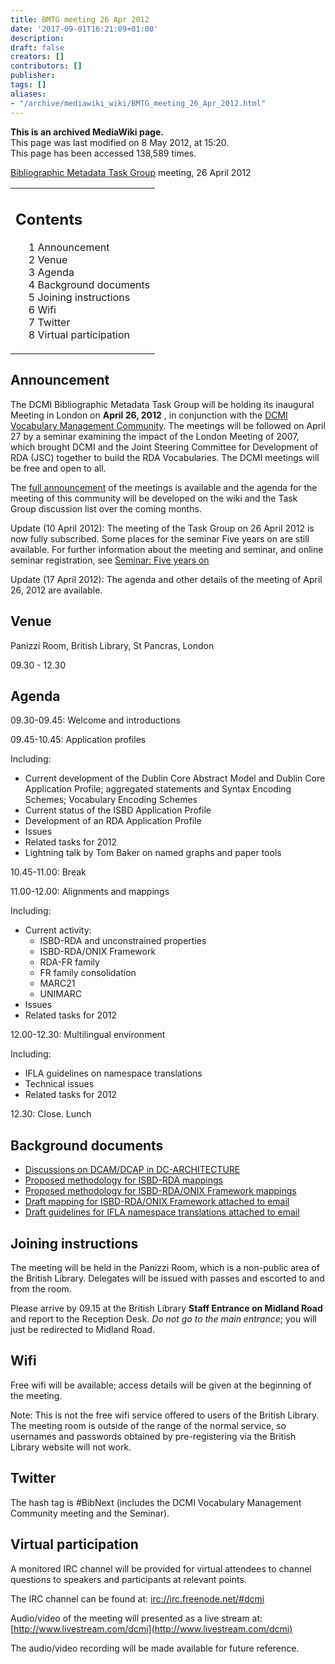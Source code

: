 ```yaml
---
title: BMTG meeting 26 Apr 2012
date: '2017-09-01T16:21:09+01:00'
description: 
draft: false
creators: []
contributors: []
publisher: 
tags: []
aliases:
- "/archive/mediawiki_wiki/BMTG_meeting_26_Apr_2012.html"
---
```


 **This is an archived MediaWiki page.**  
This page was last modified on 8 May 2012, at 15:20.  
This page has been accessed 138,589 times.

[Bibliographic Metadata Task Group](/archive/mediawiki_wiki/Bibliographic_Metadata_Task_Group "Bibliographic Metadata Task Group") meeting, 26 April 2012

<table id="toc" class="toc">
  <tr>
    <td>
      <div id="toctitle">
        <h2>Contents</h2>
      </div>
      <ul>
        <li class="toclevel-1 tocsection-1"><a href="#Announcement"><span class="tocnumber">1</span> <span class="toctext">Announcement</span></a></li>
        <li class="toclevel-1 tocsection-2"><a href="#Venue"><span class="tocnumber">2</span> <span class="toctext">Venue</span></a></li>
        <li class="toclevel-1 tocsection-3"><a href="#Agenda"><span class="tocnumber">3</span> <span class="toctext">Agenda</span></a></li>
        <li class="toclevel-1 tocsection-4"><a href="#Background_documents"><span class="tocnumber">4</span> <span class="toctext">Background documents</span></a></li>
        <li class="toclevel-1 tocsection-5"><a href="#Joining_instructions"><span class="tocnumber">5</span> <span class="toctext">Joining instructions</span></a></li>
        <li class="toclevel-1 tocsection-6"><a href="#Wifi"><span class="tocnumber">6</span> <span class="toctext">Wifi</span></a></li>
        <li class="toclevel-1 tocsection-7"><a href="#Twitter"><span class="tocnumber">7</span> <span class="toctext">Twitter</span></a></li>
        <li class="toclevel-1 tocsection-8"><a href="#Virtual_participation"><span class="tocnumber">8</span> <span class="toctext">Virtual participation</span></a></li>
      </ul>
    </td>
  </tr>
</table>

## Announcement 

The DCMI Bibliographic Metadata Task Group will be holding its inaugural Meeting in London on **April 26, 2012** , in conjunction with the [DCMI Vocabulary Management Community](http://dublincore.org/groups/vocabulary-management/). The meetings will be followed on April 27 by a seminar examining the impact of the London Meeting of 2007, which brought DCMI and the Joint Steering Committee for Development of RDA (JSC) together to build the RDA Vocabularies. The DCMI meetings will be free and open to all.

The [full announcement](/archive/mediawiki_wiki/Full_announcement#Announcement_of_a_major_conference_on_libraries_and_the_Semantic_Web.2C_26-27_2012) of the meetings is available and the agenda for the meeting of this community will be developed on the wiki and the Task Group discussion list over the coming months.

Update (10 April 2012): The meeting of the Task Group on 26 April 2012 is now fully subscribed. Some places for the seminar Five years on are still available. For further information about the meeting and seminar, and online seminar registration, see [Seminar: Five years on](http://dcevents.dublincore.org/index.php/BibData/fyo)

Update (17 April 2012): The agenda and other details of the meeting of April 26, 2012 are available.

## Venue 

Panizzi Room, British Library, St Pancras, London

09.30 - 12.30

## Agenda 

09.30-09.45: Welcome and introductions

09.45-10.45: Application profiles

Including:

- Current development of the Dublin Core Abstract Model and Dublin Core Application Profile; aggregated statements and Syntax Encoding Schemes; Vocabulary Encoding Schemes
- Current status of the ISBD Application Profile
- Development of an RDA Application Profile
- Issues
- Related tasks for 2012
- Lightning talk by Tom Baker on named graphs and paper tools

10.45-11.00: Break

11.00-12.00: Alignments and mappings

Including:

- Current activity:
  - ISBD-RDA and unconstrained properties
  - ISBD-RDA/ONIX Framework
  - RDA-FR family
  - FR family consolidation
  - MARC21
  - UNIMARC
- Issues
- Related tasks for 2012

12.00-12.30: Multilingual environment

Including:

- IFLA guidelines on namespace translations
- Technical issues
- Related tasks for 2012

12.30: Close. Lunch

## Background documents 

- [Discussions on DCAM/DCAP in DC-ARCHITECTURE](https://www.jiscmail.ac.uk/cgi-bin/webadmin?A0=dc-architecture)
- [Proposed methodology for ISBD-RDA mappings](http://www.rda-jsc.org/docs/6JSC-Chair-5.pdf)
- [Proposed methodology for ISBD-RDA/ONIX Framework mappings](http://www.rda-jsc.org/docs/5chair10.pdf)
- [Draft mapping for ISBD-RDA/ONIX Framework attached to email](https://www.jiscmail.ac.uk/cgi-bin/webadmin?A2=ind1204&L=DC-RDA&P=716)
- [Draft guidelines for IFLA namespace translations attached to email](https://www.jiscmail.ac.uk/cgi-bin/webadmin?A2=ind1204&L=DC-RDA&P=5240)

## Joining instructions 

The meeting will be held in the Panizzi Room, which is a non-public area of the British Library. Delegates will be issued with passes and escorted to and from the room.

Please arrive by 09.15 at the British Library **Staff Entrance on Midland Road** and report to the Reception Desk. _Do not go to the main entrance_; you will just be redirected to Midland Road.

## Wifi 

Free wifi will be available; access details will be given at the beginning of the meeting.

Note: This is not the free wifi service offered to users of the British Library. The meeting room is outside of the range of the normal service, so usernames and passwords obtained by pre-registering via the British Library website will not work.

## Twitter 

The hash tag is #BibNext (includes the DCMI Vocabulary Management Community meeting and the Seminar).

## Virtual participation 

A monitored IRC channel will be provided for virtual attendees to channel questions to speakers and participants at relevant points.

The IRC channel can be found at: [irc://irc.freenode.net/#dcmi](irc://irc.freenode.net/#dcmi)

Audio/video of the meeting will presented as a live stream at: [http://www.livestream.com/dcmi](http://www.livestream.com/dcmi)

The audio/video recording will be made available for future reference.

